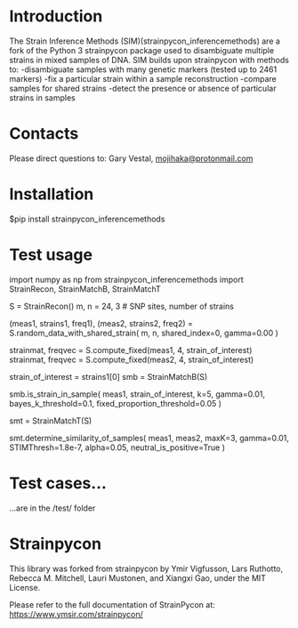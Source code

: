 # Introduction

The Strain Inference Methods (SIM)(strainpycon_inferencemethods) are a fork of the 
Python 3 strainpycon package used to disambiguate multiple strains in mixed samples of DNA. 
SIM builds upon strainpycon with methods to:
-disambiguate samples with many genetic markers (tested up to 2461 markers)
-fix a particular strain within a sample reconstruction
-compare samples for shared strains
-detect the presence or absence of particular strains in samples


# Contacts

Please direct questions to:
Gary Vestal, mojihaka@protonmail.com

# Installation

$pip install strainpycon_inferencemethods

# Test usage

import numpy as np
from strainpycon_inferencemethods import StrainRecon, StrainMatchB, StrainMatchT

S = StrainRecon()
m, n = 24, 3  # SNP sites, number of strains

(meas1, strains1, freq1), (meas2, strains2, freq2) = S.random_data_with_shared_strain(
	m, n, shared_index=0, gamma=0.00
)

strainmat, freqvec = S.compute_fixed(meas1, 4, strain_of_interest)
strainmat, freqvec = S.compute_fixed(meas2, 4, strain_of_interest)



strain_of_interest = strains1[0]
smb = StrainMatchB(S)

smb.is_strain_in_sample(
        meas1, strain_of_interest, k=5, gamma=0.01, 
        bayes_k_threshold=0.1, fixed_proportion_threshold=0.05
)



smt = StrainMatchT(S)

smt.determine_similarity_of_samples(
	meas1, meas2, maxK=3, gamma=0.01, STIMThresh=1.8e-7, 
	alpha=0.05, neutral_is_positive=True
)

# Test cases...

...are in the /test/ folder

# Strainpycon

This library was forked from strainpycon 
by Ymir Vigfusson, Lars Ruthotto, Rebecca M. Mitchell, Lauri Mustonen, and Xiangxi Gao, 
under the MIT License.

Please refer to the full documentation of StrainPycon at:
https://www.ymsir.com/strainpycon/